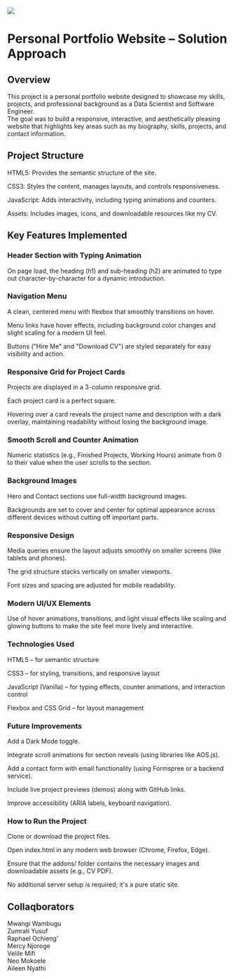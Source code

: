 
<img src='https://t4.ftcdn.net/jpg/03/08/69/75/240_F_308697506_9dsBYHXm9FwuW0qcEqimAEXUvzTwfzwe.jpg'/>    

# Personal Portfolio Website – Solution Approach <br>
## Overview <br>
This project is a personal portfolio website designed to showcase my skills, projects, and professional background as a Data Scientist and Software Engineer.<br>
The goal was to build a responsive, interactive, and aesthetically pleasing website that highlights key areas such as my biography, skills, projects, and contact information.<br>

## Project Structure<br>
HTML5: Provides the semantic structure of the site.<br>

CSS3: Styles the content, manages layouts, and controls responsiveness.<br>

JavaScript: Adds interactivity, including typing animations and counters.<br>

Assets: Includes images, icons, and downloadable resources like my CV.<br>

## Key Features Implemented<br>
### Header Section with Typing Animation<br>

On page load, the heading (h1) and sub-heading (h2) are animated to type out character-by-character for a dynamic introduction.<br>

### Navigation Menu<br>

A clean, centered menu with flexbox that smoothly transitions on hover.<br>

Menu links have hover effects, including background color changes and slight scaling for a modern UI feel.<br>

Buttons ("Hire Me" and "Download CV") are styled separately for easy visibility and action.<br>

### Responsive Grid for Project Cards<br>

Projects are displayed in a 3-column responsive grid.<br>

Each project card is a perfect square.<br>

Hovering over a card reveals the project name and description with a dark overlay, maintaining readability without losing the background image.<br>

### Smooth Scroll and Counter Animation<br>

Numeric statistics (e.g., Finished Projects, Working Hours) animate from 0 to their value when the user scrolls to the section.<br>

### Background Images<br>

Hero and Contact sections use full-width background images.<br>

Backgrounds are set to cover and center for optimal appearance across different devices without cutting off important parts.<br>

### Responsive Design<br>

Media queries ensure the layout adjusts smoothly on smaller screens (like tablets and phones).<br>

The grid structure stacks vertically on smaller viewports.<br>

Font sizes and spacing are adjusted for mobile readability.<br>

### Modern UI/UX Elements<br>

Use of hover animations, transitions, and light visual effects like scaling and glowing buttons to make the site feel more lively and interactive.<br>

### Technologies Used<br>
HTML5 – for semantic structure<br>

CSS3 – for styling, transitions, and responsive layout<br>

JavaScript (Vanilla) – for typing effects, counter animations, and interaction control<br>

Flexbox and CSS Grid – for layout management<br>

### Future Improvements<br>
Add a Dark Mode toggle.<br>

Integrate scroll animations for section reveals (using libraries like AOS.js).<br>

Add a contact form with email functionality (using Formspree or a backend service).<br>

Include live project previews (demos) along with GitHub links.<br>

Improve accessibility (ARIA labels, keyboard navigation).<br>

### How to Run the Project<br>
Clone or download the project files.<br>

Open index.html in any modern web browser (Chrome, Firefox, Edge).<br>

Ensure that the addons/ folder contains the necessary images and downloadable assets (e.g., CV PDF).<br>

No additional server setup is required; it's a pure static site.<br>


## Collaqborators<br>
Mwangi Wambugu<br>
Zumrati Yusuf<br>
Raphael Ochieng'<br>
Mercy Njoroge<br>
Velile Mifi<br>
Neo Mokoele<br>
Aileen Nyathi<br>
